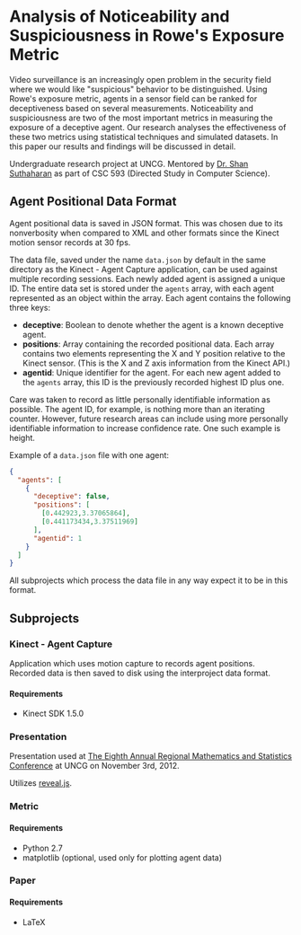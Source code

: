 # Analysis of Noticeability and Suspiciousness in Rowe's Exposure Metric

Video surveillance is an increasingly open problem in the security field where
we would like "suspicious" behavior to be distinguished. Using Rowe's exposure
metric, agents in a sensor field can be ranked for deceptiveness based on
several measurements. Noticeability and suspiciousness are two of the most
important metrics in measuring the exposure of a deceptive agent. Our research
analyses the effectiveness of these two metrics using statistical techniques
and simulated datasets. In this paper our results and findings will be
discussed in detail.

Undergraduate research project at UNCG. Mentored by
[Dr. Shan Suthaharan](http://www.uncg.edu/cmp/faculty/s_suthah/) as part of
CSC 593 (Directed Study in Computer Science).

## Agent Positional Data Format

Agent positional data is saved in JSON format. This was chosen due to its
nonverbosity when compared to XML and other formats since the Kinect motion
sensor records at 30 fps.

The data file, saved under the name ```data.json``` by default in the same
directory as the Kinect - Agent Capture application, can be used against
multiple recording sessions. Each newly added agent is assigned a unique ID.
The entire data set is stored under the ```agents``` array, with each agent
represented as an object within the array. Each agent contains the following
three keys:

- **deceptive**: Boolean to denote whether the agent is a known deceptive agent.
- **positions**: Array containing the recorded positional data. Each array
                 contains two elements representing the X and Y position
                 relative to the Kinect sensor. (This is the X and Z axis
                 information from the Kinect API.)
- **agentid**: Unique identifier for the agent. For each new agent added to the
               ```agents``` array, this ID is the previously recorded highest
               ID plus one.

Care was taken to record as little personally identifiable information as
possible. The agent ID, for example, is nothing more than an iterating counter.
However, future research areas can include using more personally identifiable
information to increase confidence rate. One such example is height.

Example of a ```data.json``` file with one agent:

```json
{
  "agents": [
    {
      "deceptive": false,
      "positions": [
        [0.442923,3.37065864],
        [0.441173434,3.37511969]
      ],
      "agentid": 1
    }
  ]
}
```

All subprojects which process the data file in any way expect it to be in this
format.

## Subprojects

### Kinect - Agent Capture

Application which uses motion capture to records agent positions. Recorded data
is then saved to disk using the interproject data format.

#### Requirements

* Kinect SDK 1.5.0

### Presentation

Presentation used at [The Eighth Annual Regional Mathematics and Statistics
Conference](http://www.uncg.edu/mat/rmsc/) at UNCG on November 3rd, 2012.

Utilizes [reveal.js](https://github.com/hakimel/reveal.js).

### Metric

#### Requirements

* Python 2.7
* matplotlib (optional, used only for plotting agent data)

### Paper

#### Requirements

* LaTeX
